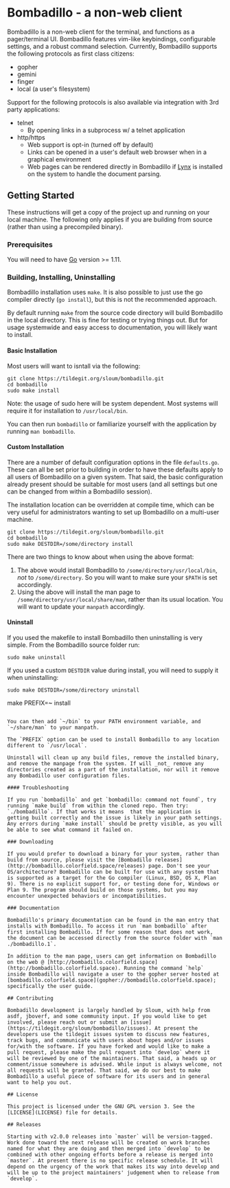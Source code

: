 # Bombadillo - a non-web client

Bombadillo is a non-web client for the terminal, and functions as a pager/terminal UI. Bombadillo features vim-like keybindings, configurable settings, and a robust command selection. Currently, Bombadillo supports the following protocols as first class citizens:
* gopher
* gemini
* finger
* local (a user's filesystem)

Support for the following protocols is also available via integration with 3rd party applications:
* telnet
    * By opening links in a subprocess w/ a telnet application
* http/https
    * Web support is opt-in (turned off by default)
    * Links can be opened in a user's default web browser when in a graphical environment
    * Web pages can be rendered directly in Bombadillo if [Lynx](https://lynx.invisible-island.net/) is installed on the system to handle the document parsing.


## Getting Started

These instructions will get a copy of the project up and running on your local machine. The following only applies if you are building from source (rather than using a precompiled binary).

### Prerequisites

You will need to have [Go](https://golang.org/) version >= 1.11.

### Building, Installing, Uninstalling

Bombadillo installation uses `make`. It is also possible to just use the go compiler directly (`go install`), but this is not the recommended approach.

By default running `make` from the source code directory will build Bombadillo in the local directory. This is fine for testing or trying things out. But for usage systemwide and easy access to documentation, you will likely want to install.

#### Basic Installation

Most users will want to isntall via the following:

```
git clone https://tildegit.org/sloum/bombadillo.git
cd bombadillo
sudo make install
```
Note: the usage of sudo here will be system dependent. Most systems will require it for installation to `/usr/local/bin`.

You can then run `bombadillo` or familiarize yourself with the application by running `man bombadillo`.

#### Custom Installation

There are a number of default configuration options in the file `defaults.go`. These can all be set prior to building in order to have these defaults apply to all users of Bombadillo on a given system. That said, the basic configuration already present should be suitable for most users (and all settings but one can be changed from within a Bombadillo session).

The installation location can be overridden at compile time, which can be very useful for administrators wanting to set up Bombadillo on a multi-user machine. 

```
git clone https://tildegit.org/sloum/bombadillo.git
cd bombadillo
sudo make DESTDIR=/some/directory install
```

There are two things to know about when using the above format:
1. The above would install Bombadillo to `/some/directory/usr/local/bin`, _not_ to `/some/directory`. So you will want to make sure your `$PATH` is set accordingly.
2. Using the above will install the man page to `/some/directory/usr/local/share/man`, rather than its usual location. You will want to update your `manpath` accordingly.

#### Uninstall

If you used the makefile to install Bombadillo then uninstalling is very simple. From the Bombadillo source folder run:

```
sudo make uninstall
```

If you used a custom `DESTDIR` value during install, you will need to supply it when uninstalling:
```
sudo make DESTDIR=/some/directory uninstall
```
make PREFIX=~ install
```

You can then add `~/bin` to your PATH environment variable, and `~/share/man` to your manpath.

The `PREFIX` option can be used to install Bombadillo to any location different to `/usr/local`.

Uninstall will clean up any build files, remove the installed binary, and remove the manpage from the system. If will _not_ remove any directories created as a part of the installation, nor will it remove any Bombadillo user configuration files.

#### Troubleshooting

If you run `bombadillo` and get `bombadillo: command not found`, try running `make build` from within the cloned repo. Then try: `./bombadillo`. If that works it means  that the application is getting built correctly and the issue is likely in your path settings. Any errors during `make install` should be pretty visible, as you will be able to see what command it failed on.

### Downloading

If you would prefer to download a binary for your system, rather than build from source, please visit the [Bombadillo releases](http://bombadillo.colorfield.space/releases) page. Don't see your OS/architecture? Bombadillo can be built for use with any system that is supported as a target for the Go compiler (Linux, BSD, OS X, Plan 9). There is no explicit support for, or testing done for, Windows or Plan 9. The program should build on those systems, but you may encounter unexpected behaviors or incompatibilities.

### Documentation

Bombadillo's primary documentation can be found in the man entry that installs with Bombadillo. To access it run `man bombadillo` after first installing Bombadillo. If for some reason that does not work, the document can be accessed directly from the source folder with `man ./bombadillo.1`.

In addition to the man page, users can get information on Bombadillo on the web @ [http://bombadillo.colorfield.space](http://bombadillo.colorfield.space). Running the command `help` inside Bombadillo will navigate a user to the gopher server hosted at [bombadillo.colorfield.space](gopher://bombadillo.colorfield.space); specifically the user guide.

## Contributing

Bombadillo development is largely handled by Sloum, with help from asdf, jboverf, and some community input. If you would like to get involved, please reach out or submit an [issue](https://tildegit.org/sloum/bombadillo/issues). At present the developers use the tildegit issues system to discuss new features, track bugs, and communicate with users about hopes and/or issues for/with the software. If you have forked and would like to make a pull request, please make the pull request into `develop` where it will be reviewed by one of the maintainers. That said, a heads up or comment/issue somewhere is advised. While input is always welcome, not all requests will be granted. That said, we do our best to make Bombadillo a useful piece of software for its users and in general want to help you out.

## License

This project is licensed under the GNU GPL version 3. See the [LICENSE](LICENSE) file for details.

## Releases

Starting with v2.0.0 releases into `master` will be version-tagged. Work done toward the next release will be created on work branches named for what they are doing and then merged into `develop` to be combined with other ongoing efforts before a release is merged into `master`. At present there is no specific release schedule. It will depend on the urgency of the work that makes its way into develop and will be up to the project maintainers' judgement when to release from `develop`.

